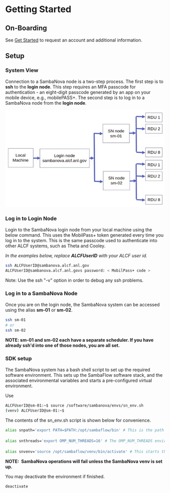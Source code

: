# Getting Started

## On-Boarding

See [Get Started](https://www.alcf.anl.gov/support-center/get-started)
to request an account and additional information.

## Setup

### System View

Connection to a SambaNova node is a two-step process. The first step is to **ssh** to the **login node**.
This step requires an MFA passcode for authentication - an
eight-digit passcode generated by an app on your mobile device, e.g., mobilePASS+.
The second step is to log in to a SambaNova node from the **login node**.

![SambaNova System View](sambanova_login.jpg "SambaNova System View")

### Log in to Login Node

Login to the SambaNova login node from your local machine using the below command. This uses the MobilPass+ token generated every time you log in to the system. This is the same passcode used to authenticate into other ALCF systems, such as Theta and Cooley.

*In the examples below, replace* ***ALCFUserID*** *with your ALCF user id.*

```bash
ssh ALCFUserID@sambanova.alcf.anl.gov
ALCFUserID@sambanova.alcf.anl.govs password: < MobilPass+ code >
```

Note: Use the ssh "-v" option in order to debug any ssh problems.

### Log in to a SambaNova Node

Once you are on the login node, the SambaNova system can be accessed using the alias **sm-01** or **sm-02**.

```bash
ssh sm-01
# or
ssh sm-02
```

**NOTE: sm-01 and sm-02 each have a separate scheduler.  If you have already
ssh'd into one of those nodes, you are all set.**

### SDK setup

The SambaNova system has a bash shell script to set up the required software environment.
This sets up the SambaFlow software stack, and the associated environmental variables and starts
a pre-configured virtual environment.

Use

```bash
ALCFUserID@sm-01:~$ source /software/sambanova/envs/sn_env.sh
(venv) ALCFUserID@sm-01:~$
```

The contents of the sn_env.sh script is shown below for convenience.

```bash
alias snpath='export PATH=$PATH:/opt/sambaflow/bin' # This is the path to SambaFlow which is the software stack running on SambaNova systems. This stack includes the Runtime, the compilers, and the SambaFlow Python SDK which is used to create and run models.

alias snthreads='export OMP_NUM_THREADS=16' # The OMP_NUM_THREADS environment variable sets the number of threads to use for parallel regions. The value of this environment variable must be a list of positive integer values. The values of the list set the number of threads to use for parallel regions at the corresponding nested levels. For the SambaNova system, it is usually set to 1.

alias snvenv='source /opt/sambaflow/venv/bin/activate' # This starts the pre-configured virtual environment that consists of sambaflow and other built-in libraries.
```

**NOTE:  SambaNova operations will fail unless the SambaNova venv is set
up.**

You may deactivate the environment if finished.

```bash
deactivate
```
